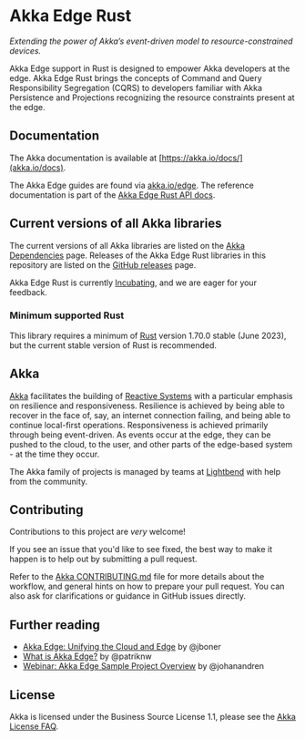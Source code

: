 # Akka Edge Rust

*Extending the power of Akka’s event-driven model to resource-constrained devices.*

Akka Edge support in Rust is designed to empower Akka developers at the edge. Akka Edge Rust brings the concepts of Command and Query Responsibility Segregation (CQRS) to developers familiar with Akka Persistence and Projections recognizing the resource constraints present at the edge.

## Documentation

The Akka documentation is available at [https://akka.io/docs/](akka.io/docs).

The Akka Edge guides are found via [akka.io/edge](https://doc.akka.io/docs/akka-edge/current/guide-rs.html).
The reference documentation is part of the [Akka Edge Rust API docs](https://doc.akka.io/api/akka-edge-rs/current/).

## Current versions of all Akka libraries

The current versions of all Akka libraries are listed on the [Akka Dependencies](https://doc.akka.io/docs/akka-dependencies/current/) page. Releases of the Akka Edge Rust libraries in this repository are listed on the [GitHub releases](https://github.com/akka/akka-edge-rs/releases) page.

Akka Edge Rust is currently [Incubating](https://doc.akka.io/docs/akka-dependencies/current/support-terminology.html#incubating), and we are eager for your feedback.

### Minimum supported Rust

This library requires a minimum of [Rust](https://www.rust-lang.org/) version 1.70.0 stable (June 2023), but the current stable version of Rust is recommended.

## Akka

[Akka](https://akka.io/) facilitates the building of [Reactive Systems](https://www.reactivemanifesto.org/) with a particular emphasis on resilience and responsiveness. 
Resilience is achieved by being able to recover in the face of, say, an internet connection failing, and being able to continue local-first operations. Responsiveness is achieved primarily through being event-driven. As events occur at the edge, they can be pushed to the cloud, to the user, and other parts of the edge-based system - at the time they occur.

The Akka family of projects is managed by teams at [Lightbend](https://lightbend.com) with help from the community.

## Contributing

Contributions to this project are *very* welcome!

If you see an issue that you'd like to see fixed, the best way to make it happen is to help out by submitting a pull request.

Refer to the [Akka CONTRIBUTING.md](https://github.com/akka/.github/blob/master/CONTRIBUTING.md) file for more details about the workflow,
and general hints on how to prepare your pull request. You can also ask for clarifications or guidance in GitHub issues directly.

## Further reading

- [Akka Edge: Unifying the Cloud and Edge](https://www.lightbend.com/blog/akka-edge-unifying-the-cloud-and-edge) by @jboner
- [What is Akka Edge?](https://www.lightbend.com/blog/what-is-akka-edge) by @patriknw
- [Webinar: Akka Edge Sample Project Overview](https://www.lightbend.com/blog/webinar-akka-edge-sample-project-overview) by @johanandren

## License

Akka is licensed under the Business Source License 1.1, please see the [Akka License FAQ](https://www.lightbend.com/akka/license-faq).
